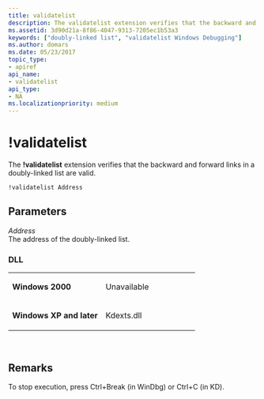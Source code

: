 ```yaml
---
title: validatelist
description: The validatelist extension verifies that the backward and forward links in a doubly-linked list are valid.
ms.assetid: 3d90d21a-8f86-4047-9313-7205ec1b53a3
keywords: ["doubly-linked list", "validatelist Windows Debugging"]
ms.author: domars
ms.date: 05/23/2017
topic_type:
- apiref
api_name:
- validatelist
api_type:
- NA
ms.localizationpriority: medium
---
```


# !validatelist


The **!validatelist** extension verifies that the backward and forward links in a doubly-linked list are valid.

```
!validatelist Address
```

## <span id="Parameters"></span><span id="parameters"></span><span id="PARAMETERS"></span>Parameters


<span id="_______Address______"></span><span id="_______address______"></span><span id="_______ADDRESS______"></span> *Address*   
The address of the doubly-linked list.

### <span id="DLL"></span><span id="dll"></span>DLL

<table>
<colgroup>
<col width="50%" />
<col width="50%" />
</colgroup>
<tbody>
<tr class="odd">
<td align="left"><p><strong>Windows 2000</strong></p></td>
<td align="left"><p>Unavailable</p></td>
</tr>
<tr class="even">
<td align="left"><p><strong>Windows XP and later</strong></p></td>
<td align="left"><p>Kdexts.dll</p></td>
</tr>
</tbody>
</table>

 

Remarks
-------

To stop execution, press Ctrl+Break (in WinDbg) or Ctrl+C (in KD).

 

 






